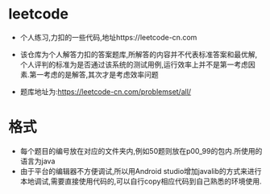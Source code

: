 # leetcode
 - 个人练习,力扣的一些代码,地址https://leetcode-cn.com

 - 该仓库为个人解答力扣的答案题库,所解答的内容并不代表标准答案和最优解,个人评判的标准为是否通过该系统的测试用例,运行效率上并不是第一考虑因素.第一考虑的是解答,其次才是考虑效率问题

 - 题库地址为:https://leetcode-cn.com/problemset/all/

# 格式
 + 每个题目的编号放在对应的文件夹内,例如50题则放在p00_99的包内.所使用的语言为java
 + 由于平台的编辑器不方便调试,所以用Android studio增加javalib的方式来进行本地调试,需要直接使用代码的,可以自行copy相应代码到自己熟悉的环境使用.
